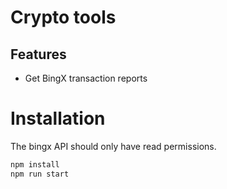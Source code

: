 # Crypto tools

## Features

- Get BingX transaction reports

# Installation

The bingx API should only have read permissions.

```bash
npm install
npm run start
```

